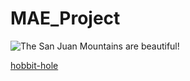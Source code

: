 # MAE_Project
![The San Juan Mountains are beautiful!](/assets/images/san-juan-mountains.jpg "San Juan Mountains")


[hobbit-hole][1]

[1]: https://en.wikipedia.org/wiki/Hobbit#Lifestyle
